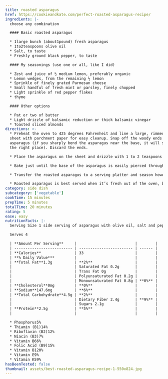 ```yaml
---
title: roasted asparagus
href: https://cookieandkate.com/perfect-roasted-asparagus-recipe/
ingredients: |-
  choose any combination

  #### Basic roasted asparagus

  * 1large bunch (about1pound) fresh asparagus
  * 1to2teaspoons olive oil
  * Salt, to taste
  * Freshly ground black pepper, to taste

  #### My seasonings (use one or all, like I did)

  * Zest and juice of ½ medium lemon, preferably organic
  * Lemon wedges, from the remaining ½ lemon
  * Sprinkle of finely grated Parmesan cheese
  * Small handful of fresh mint or parsley, finely chopped
  * Light sprinkle of red pepper flakes
  * thyme

  #### Other options

  * Pat or two of butter
  * Light drizzle of balsamic reduction or thick balsamic vinegar
  * Toasted sliced almonds
directions: >-
  * Preheat the oven to 425 degrees Fahrenheit and line a large, rimmed baking
  sheet with parchment paper for easy cleanup. Snap off the woody ends of the
  asparagus (if you sharply bend the asparagus near the base, it will snap in
  the right place). Discard the ends.

  * Place the asparagus on the sheet and drizzle with 1 to 2 teaspoons olive oil, just enough to lightly coat the asparagus. Sprinkle salt and pepper over the asparagus, and toss until the spears are lightly coated in oil. Arrange the spears in a single layer on the pan.

  * Bake just until the base of the asparagus is easily pierced through by a fork. Very thin asparagus, like the kind shown here, will take as little as 9 to 12 minutes, whereas thicker asparagus will need 15 to 20 minutes.

  * Transfer the roasted asparagus to a serving platter and season however you’d like. You could keep it simple with a squeeze of lemon juice, or a sprinkle of Parmesan, or add a pat of butter or drizzle of balsamic vinegar.

  * Roasted asparagus is best served when it’s fresh out of the oven, but it will keep at room temperature for up to 1 hour or up to 4 days in the refrigerator (gently reheat before serving).
category: side dish
subcategory: ['vegetable']
cookTime: 15 minutes
prepTime: 5 minutes
totalTime: 20 minutes
rating: 5
ease: easy
nutritionFacts: |-
  Serving Size 1 side serving of asparagus with olive oil, salt and pepper only

  Serves 4

  | **Amount Per Serving**     |                          |        |
  | -------------------------- | ------------------------ | ------ |
  | **Calories**               | 33                       |        |
  | **% Daily Value***         |                          |        |
  | **Total Fat**1.3g          | **2%**                   |        |
  |                            | Saturated Fat 0.2g       |        |
  |                            | Trans Fat 0g             |        |
  |                            | Polyunsaturated Fat 0.2g |        |
  |                            | Monounsaturated Fat 0.8g | **0%** |
  | **Cholesterol**0mg         | **0%**                   |        |
  | **Sodium**147.6mg          | **6%**                   |        |
  | **Total Carbohydrate**4.5g | **2%**                   |        |
  |                            | Dietary Fiber 2.4g       | **9%** |
  |                            | Sugars 2.1g              |        |
  | **Protein**2.5g            | **5%**                   |        |
  |                            |                          |        |

  * Phosphorus5%
  * Thiamin (B1)14%
  * Riboflavin (B2)12%
  * Niacin (B3)7%
  * Vitamin B66%
  * Folic Acid (B9)15%
  * Vitamin B120%
  * Vitamin E9%
  * Vitamin K59%
hasBeenTested: false
thumbnail: assets/best-roasted-asparagus-recipe-1-550x824.jpg
---
```


